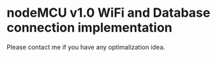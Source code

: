 # nodeMCU v1.0 WiFi and Database connection implementation

Please contact me if you have any optimalization idea.
